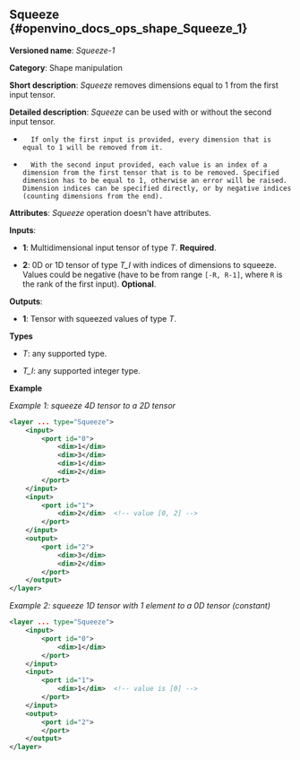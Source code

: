 ## Squeeze<a name="Squeeze"></a> {#openvino_docs_ops_shape_Squeeze_1}

**Versioned name**: *Squeeze-1*

**Category**: Shape manipulation

**Short description**: *Squeeze* removes dimensions equal to 1 from the first input tensor.

**Detailed description**: *Squeeze* can be used with or without the second input tensor.
*       If only the first input is provided, every dimension that is equal to 1 will be removed from it.
*       With the second input provided, each value is an index of a dimension from the first tensor that is to be removed. Specified dimension has to be equal to 1, otherwise an error will be raised. Dimension indices can be specified directly, or by negative indices (counting dimensions from the end).

**Attributes**: *Squeeze* operation doesn't have attributes.

**Inputs**:

*   **1**: Multidimensional input tensor of type *T*. **Required**.

*   **2**: 0D or 1D tensor of type *T_I* with indices of dimensions to squeeze. Values could be negative (have to be from range `[-R, R-1]`, where `R` is the rank of the first input). **Optional**.

**Outputs**:

*   **1**: Tensor with squeezed values of type *T*.

**Types**

* *T*: any supported type.

* *T_I*: any supported integer type.

**Example**

*Example 1: squeeze 4D tensor to a 2D tensor*
```xml
<layer ... type="Squeeze">
    <input>
        <port id="0">
            <dim>1</dim>
            <dim>3</dim>
            <dim>1</dim>
            <dim>2</dim>
        </port>
    </input>
    <input>
        <port id="1">
            <dim>2</dim>  <!-- value [0, 2] -->
        </port>
    </input>
    <output>
        <port id="2">
            <dim>3</dim>
            <dim>2</dim>
        </port>
    </output>
</layer>
```

*Example 2: squeeze 1D tensor with 1 element to a 0D tensor (constant)* 
```xml
<layer ... type="Squeeze">
    <input>
        <port id="0">
            <dim>1</dim>
        </port>
    </input>
    <input>
        <port id="1">
            <dim>1</dim>  <!-- value is [0] -->
        </port>
    </input>
    <output>
        <port id="2">
        </port>
    </output>
</layer>
```
